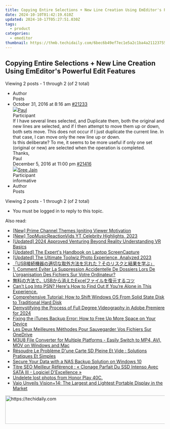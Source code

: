```yaml
---
title: Copying Entire Selections + New Line Creation Using EmEditor's Powerful Edit Features
date: 2024-10-10T01:42:19.610Z
updated: 2024-10-17T05:27:51.030Z
tags:
  - product
categories:
  - emeditor
thumbnail: https://thmb.techidaily.com/6bec6b49ef7ec1e5a2c1ba4a21123755124d462c63be6599c5bbe4007fea7d1f.jpg
---
```


## Copying Entire Selections + New Line Creation Using EmEditor's Powerful Edit Features

Viewing 2 posts - 1 through 2 (of 2 total)

* Author  
Posts
* October 31, 2016 at 8:16 am [#21233](https://tools.techidaily.com/emeditor/products/)  
[![](https://secure.gravatar.com/avatar/2f52ece1d9ae36845882be320e55817e?s=80&d=identicon&r=g)Paul](https://www.emeditor.com/forums/users/paul-g/ "View Paul's profile")  
Participant  
If I have several lines selected, and Duplicate them, both the original and new lines are selected, and if I then attempt to move them up or down, both sets move. This does not occur if I just duplicate the current line. In that case, I can move only the new line up or down.  
Is this deliberate? To me, it seems to be more useful if only one set (original or new) are selected when the operation is completed.  
Thanks,  
 Paul  
December 5, 2016 at 11:00 pm [#21416](https://tools.techidaily.com/emeditor/products/)  
[![](https://secure.gravatar.com/avatar/ab448125c08093244c4c74f4c9e39d30?s=80&d=identicon&r=g)Sree Jain](https://www.emeditor.com/forums/users/sree-jain/ "View Sree Jain's profile")  
Participant  
informative
* Author  
Posts

Viewing 2 posts - 1 through 2 (of 2 total)

* You must be logged in to reply to this topic.

<ins class="adsbygoogle"
     style="display:block"
     data-ad-format="autorelaxed"
     data-ad-client="ca-pub-7571918770474297"
     data-ad-slot="1223367746"></ins>

<ins class="adsbygoogle"
     style="display:block"
     data-ad-client="ca-pub-7571918770474297"
     data-ad-slot="8358498916"
     data-ad-format="auto"
     data-full-width-responsive="true"></ins>

<span class="atpl-alsoreadstyle">Also read:</span>
<div><ul>
<li><a href="https://youtube-help.techidaily.com/new-prime-channel-themes-igniting-viewer-motivation/"><u>[New] Prime Channel Themes Igniting Viewer Motivation</u></a></li>
<li><a href="https://facebook-record-videos.techidaily.com/new-topmusicreactionvids-yt-celebrity-highlights-2023/"><u>[New] TopMusicReactionVids YT Celebrity Highlights, 2023</u></a></li>
<li><a href="https://article-files.techidaily.com/updated-2024-approved-venturing-beyond-reality-understanding-vr-basics/"><u>[Updated] 2024 Approved Venturing Beyond Reality Understanding VR Basics</u></a></li>
<li><a href="https://video-capture.techidaily.com/updated-the-experts-handbook-on-laptop-screencapture/"><u>[Updated] The Expert's Handbook on Laptop ScreenCapture</u></a></li>
<li><a href="https://some-guidance.techidaily.com/updated-the-ultimate-toolwiz-photo-experience-analyzed-2023/"><u>[Updated] The Ultimate Toolwiz Photo Experience, Analyzed 2023</u></a></li>
<li><a href="https://win-bits.techidaily.com/1728477869718-usb/"><u>「USB接続機器の適切な取外方法を忘れた？そのリスクと結果を学ぶ」</u></a></li>
<li><a href="https://win-bits.techidaily.com/1-comment-eviter-la-suppression-accidentelle-de-dossiers-lors-de-lorganisation-des-fichiers-sur-votre-ordinateur/"><u>1. Comment Éviter La Suppression Accidentelle De Dossiers Lors De L'organisation Des Fichiers Sur Votre Ordinateur?</u></a></li>
<li><a href="https://win-bits.techidaily.com/usbexcel/"><u>無料の方法で、USBから消えたExcelファイルを復元するコツ</u></a></li>
<li><a href="https://technical-tips.techidaily.com/cant-log-into-psn-heres-how-to-find-out-if-youre-alone-in-this-experience/"><u>Can't Log Into PSN? Here's How to Find Out If You’re Alone in This Experience.</u></a></li>
<li><a href="https://win-bits.techidaily.com/comprehensive-tutorial-how-to-shift-windows-os-from-solid-state-disk-to-traditional-hard-disk/"><u>Comprehensive Tutorial: How to Shift Windows OS From Solid State Disk to Traditional Hard Disk</u></a></li>
<li><a href="https://article-posts.techidaily.com/demystifying-the-process-of-full-degree-videography-in-adobe-premiere-for-2024/"><u>Demystifying the Process of Full Degree Videography in Adobe Premiere for 2024</u></a></li>
<li><a href="https://win-bits.techidaily.com/fixing-the-itunes-backup-error-how-to-free-up-more-space-on-your-device/"><u>Fixing the iTunes Backup Error: How to Free Up More Space on Your Device</u></a></li>
<li><a href="https://win-bits.techidaily.com/les-deux-meilleures-methodes-pour-sauvegarder-vos-fichiers-sur-onedrive/"><u>Les Deux Meilleures Méthodes Pour Sauvegarder Vos Fichiers Sur OneDrive</u></a></li>
<li><a href="https://fox-web3.techidaily.com/m3u8-file-converter-for-multiple-platforms-easily-switch-to-mp4-avi-mov-on-windows-and-mac/"><u>M3U8 File Converter for Multiple Platforms - Easily Switch to MP4, AVI, MOV on Windows and Mac</u></a></li>
<li><a href="https://win-bits.techidaily.com/resoudre-le-probleme-dune-carte-sd-pleine-et-vide-solutions-pratiques-et-simples/"><u>Résoudre Le Problème D'une Carte SD Pleine Et Vide : Solutions Pratiques Et Simples</u></a></li>
<li><a href="https://win-bits.techidaily.com/secure-your-data-with-a-nas-backup-solution-on-windows-10/"><u>Secure Your Data with a NAS Backup Solution on Windows 10</u></a></li>
<li><a href="https://win-bits.techidaily.com/titre-seo-meilleur-reference-clonage-parfait-du-ssd-intenso-avec-sata-iii-logiciel-dexcellence/"><u>Titre SEO Meilleur Référencé : « Clonage Parfait Du SSD Intenso Avec SATA III - Logiciel D'Excellence »</u></a></li>
<li><a href="https://techidaily.com/undelete-lost-photos-from-honor-play-40c-by-fonelab-android-recover-photos/"><u>Undelete lost photos from Honor Play 40C.</u></a></li>
<li><a href="https://hardware-reviews.techidaily.com/vaio-unveils-visionplus14-the-largest-and-lightest-portable-display-in-the-market/"><u>Vaio Unveils Vision+14: The Largest and Lightest Portable Display in the Market</u></a></li>
</ul></div>

<!-- affiliate ads begin -->
<a href="https://aligracehair.sjv.io/c/5597632/2115937/19272" target="_top" id="2115937">
  <img src="//a.impactradius-go.com/display-ad/19272-2115937" border="0" alt="https://techidaily.com" width="728" height="90"/>
</a>
<img height="0" width="0" src="https://aligracehair.sjv.io/i/5597632/2115937/19272" style="position:absolute;visibility:hidden;" border="0" />
<!-- affiliate ads end -->

